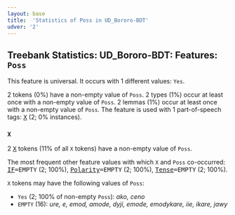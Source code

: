 ```yaml
---
layout: base
title:  'Statistics of Poss in UD_Bororo-BDT'
udver: '2'
---
```


## Treebank Statistics: UD_Bororo-BDT: Features: `Poss`

This feature is universal.
It occurs with 1 different values: `Yes`.

2 tokens (0%) have a non-empty value of `Poss`.
2 types (1%) occur at least once with a non-empty value of `Poss`.
2 lemmas (1%) occur at least once with a non-empty value of `Poss`.
The feature is used with 1 part-of-speech tags: <tt><a href="bor_bdt-pos-X.html">X</a></tt> (2; 0% instances).

### `X`

2 <tt><a href="bor_bdt-pos-X.html">X</a></tt> tokens (11% of all `X` tokens) have a non-empty value of `Poss`.

The most frequent other feature values with which `X` and `Poss` co-occurred: <tt><a href="bor_bdt-feat-IF.html">IF</a></tt><tt>=EMPTY</tt> (2; 100%), <tt><a href="bor_bdt-feat-Polarity.html">Polarity</a></tt><tt>=EMPTY</tt> (2; 100%), <tt><a href="bor_bdt-feat-Tense.html">Tense</a></tt><tt>=EMPTY</tt> (2; 100%).

`X` tokens may have the following values of `Poss`:

* `Yes` (2; 100% of non-empty `Poss`): <em>ako, ceno</em>
* `EMPTY` (16): <em>ure, e, emod, amode, dyji, emode, emodykare, iie, ikare, jawy</em>

